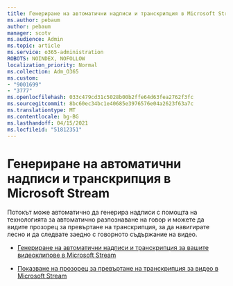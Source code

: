 ```yaml
---
title: Генериране на автоматични надписи и транскрипция в Microsoft Stream
ms.author: pebaum
author: pebaum
manager: scotv
ms.audience: Admin
ms.topic: article
ms.service: o365-administration
ROBOTS: NOINDEX, NOFOLLOW
localization_priority: Normal
ms.collection: Adm_O365
ms.custom:
- "9001699"
- "3777"
ms.openlocfilehash: 033c479cd31c5028b00b2ffe64d63fea2762f3fc
ms.sourcegitcommit: 8bc60ec34bc1e40685e3976576e04a2623f63a7c
ms.translationtype: MT
ms.contentlocale: bg-BG
ms.lasthandoff: 04/15/2021
ms.locfileid: "51812351"
---
```

# <a name="generate-automatic-captions-and-a-transcript-in-microsoft-stream"></a>Генериране на автоматични надписи и транскрипция в Microsoft Stream

Потокът може автоматично да генерира надписи с помощта на технологията за автоматично разпознаване на говор и можете да видите прозорец за превъртане на транскрипция, за да навигирате лесно и да следвате заедно с говорното съдържание на видео.

- [Генериране на автоматични надписи и транскрипция за вашите видеоклипове в Microsoft Stream](https://docs.microsoft.com/stream/portal-autogenerate-captions)

- [Показване на прозорец за превъртане на транскрипция за видео в Microsoft Stream](https://docs.microsoft.com/stream/portal-configure-transcript-mode)
